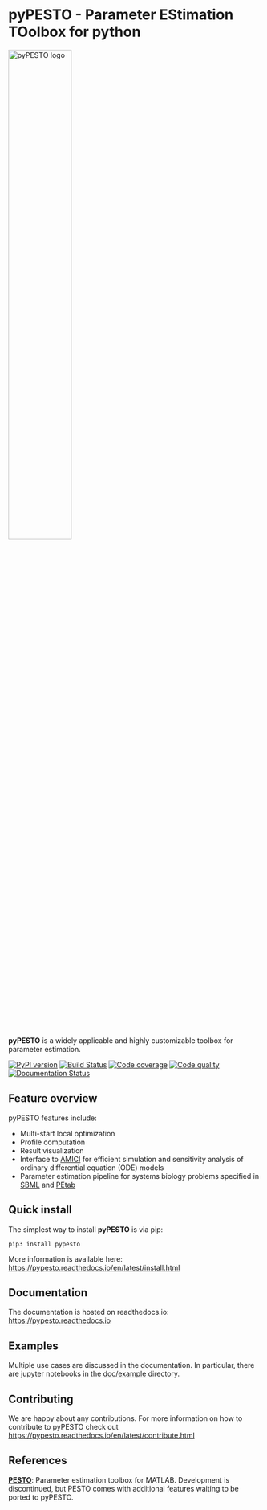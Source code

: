 # pyPESTO - Parameter EStimation TOolbox for python

<image src="doc/logo/logo_wordmark.png" width="50%" alt="pyPESTO logo"/>

**pyPESTO** is a widely applicable and highly customizable toolbox for
parameter estimation.

[![PyPI version](https://badge.fury.io/py/pypesto.svg)](https://badge.fury.io/py/pypesto)
[![Build Status](https://travis-ci.com/ICB-DCM/pyPESTO.svg?branch=master)](https://travis-ci.com/ICB-DCM/pyPESTO)
[![Code coverage](https://codecov.io/gh/ICB-DCM/pyPESTO/branch/master/graph/badge.svg)](https://codecov.io/gh/ICB-DCM/pyPESTO) [![Code quality](https://api.codacy.com/project/badge/Grade/134432ddad0e464b8494587ff370f661)](https://www.codacy.com/app/dweindl/pyPESTO?utm_source=github.com&amp;utm_medium=referral&amp;utm_content=ICB-DCM/pyPESTO&amp;utm_campaign=Badge_Grade)
[![Documentation Status](https://readthedocs.org/projects/pypesto/badge/?version=latest)](https://pypesto.readthedocs.io)

## Feature overview

pyPESTO features include:

* Multi-start local optimization
* Profile computation
* Result visualization
* Interface to [AMICI](https://github.com/ICB-DCM/AMICI/) for efficient simulation and sensitivity analysis of ordinary differential equation (ODE) models
* Parameter estimation pipeline for systems biology problems specified in [SBML](http://sbml.org/) and [PEtab](https://github.com/ICB-DCM/PEtab)

## Quick install

The simplest way to install **pyPESTO** is via pip:

```shell
pip3 install pypesto
```

More information is available here:
https://pypesto.readthedocs.io/en/latest/install.html

## Documentation

The documentation is hosted on readthedocs.io:
<https://pypesto.readthedocs.io>

## Examples

Multiple use cases are discussed in the documentation. In particular, there are
jupyter notebooks in the [doc/example](doc/example) directory.

## Contributing

We are happy about any contributions. For more information on how to contribute
to pyPESTO check out
<https://pypesto.readthedocs.io/en/latest/contribute.html>

## References

[**PESTO**](https://github.com/ICB-DCM/PESTO/):
Parameter estimation toolbox for MATLAB. Development is discontinued, but PESTO
comes with additional features waiting to be ported to pyPESTO.
